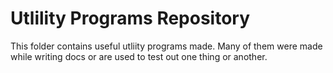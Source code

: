 # Utlility Programs Repository

This folder contains useful utliity programs made. Many of them
were made while writing docs or are used to test out one thing
or another.

